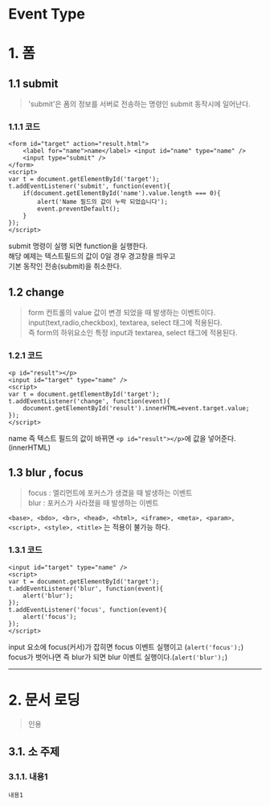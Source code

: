 Event Type
=======================

# 1. 폼
## 1.1 submit
> 'submit'은 폼의 정보를 서버로 전송하는 명령인 submit 동작시에 일어난다.

### 1.1.1 코드

```
<form id="target" action="result.html">
    <label for="name">name</label> <input id="name" type="name" />
    <input type="submit" />
</form>
<script>
var t = document.getElementById('target');
t.addEventListener('submit', function(event){
    if(document.getElementById('name').value.length === 0){
        alert('Name 필드의 값이 누락 되었습니다');
        event.preventDefault();
    }
});
</script>
```
submit 명령이 실행 되면 function을 실행한다.  
해당 예제는 텍스트필드의 값이 0일 경우 경고창을 띄우고  
기본 동작인 전송(submit)을 취소한다.  

## 1.2 change
> form 컨트롤의 value 값이 변경 되었을 때 발생하는 이벤트이다.  
> input(text,radio,checkbox), textarea, select 태그에 적용된다.  
> 즉 form의 하위요소인 특정 input과 textarea, select 태그에 적용된다.  

### 1.2.1 코드


```
<p id="result"></p>
<input id="target" type="name" />
<script>
var t = document.getElementById('target');
t.addEventListener('change', function(event){
    document.getElementById('result').innerHTML=event.target.value;
});
</script>
```
name 즉 텍스트 필드의 값이 바뀌면 ```<p id="result"></p>```에 값을 넣어준다.(innerHTML)  

## 1.3 blur , focus
> focus : 엘리먼트에 포커스가 생겼을 때 발생하는 이벤트   
> blur  : 포커스가 사라졌을 때 발생하는 이벤트   

```<base>, <bdo>, <br>, <head>, <html>, <iframe>, <meta>, <param>, <script>, <style>, <title>```
는 적용이 불가능 하다.

### 1.3.1 코드

```
<input id="target" type="name" />
<script>
var t = document.getElementById('target');
t.addEventListener('blur', function(event){
    alert('blur');  
});
t.addEventListener('focus', function(event){
    alert('focus'); 
});
</script>
```
input 요소에 focus(커서)가 잡히면 focus 이벤트 실행이고 (```alert('focus');```) 
focus가 벗어나면 즉 blur가 되면 blur 이벤트 실행이다.(```alert('blur');```)  


***
# 2. 문서 로딩
> 인용
## 3.1. 소 주제
### 3.1.1. 내용1
```
내용1
```

